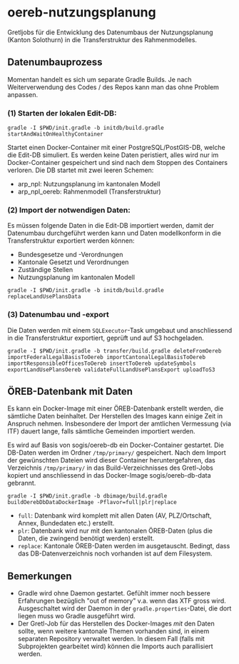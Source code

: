 # oereb-nutzungsplanung

Gretljobs für die Entwicklung des Datenumbaus der Nutzungsplanung (Kanton Solothurn) in die Transferstruktur des Rahmenmodelles.

## Datenumbauprozess

Momentan handelt es sich um separate Gradle Builds. Je nach Weiterverwendung des Codes / des Repos kann man das ohne Problem anpassen.

### (1) Starten der lokalen Edit-DB:

```
gradle -I $PWD/init.gradle -b initdb/build.gradle startAndWaitOnHealthyContainer
```

Startet einen Docker-Container mit einer PostgreSQL/PostGIS-DB, welche die Edit-DB simuliert. Es werden keine Daten peristiert, alles wird nur im Docker-Container gespeichert und sind nach dem Stoppen des Containers verloren. Die DB startet mit zwei leeren Schemen:

- arp_npl: Nutzungsplanung im kantonalen Modell
- arp_npl_oereb: Rahmenmodell (Transferstruktur)

### (2) Import der notwendigen Daten:
Es müssen folgende Daten in die Edit-DB importiert werden, damit der Datenumbau durchgeführt werden kann und Daten modellkonform in die Transferstruktur exportiert werden können:

- Bundesgesetze und -Verordnungen
- Kantonale Gesetzt und Verordnungen
- Zuständige Stellen
- Nutzungsplanung im kantonalen Modell

```
gradle -I $PWD/init.gradle -b initdb/build.gradle replaceLandUsePlansData
```

### (3) Datenumbau und -export
Die Daten werden mit einem `SQLExecutor`-Task umgebaut und anschliessend in die Transferstruktur exportiert, geprüft und auf S3 hochgeladen. 

```
gradle -I $PWD/init.gradle -b transfer/build.gradle deleteFromOereb importFederalLegalBasisToOereb importCantonalLegalBasisToOereb importResponsibleOfficesToOereb insertToOereb updateSymbols exportLandUsePlansOereb validateFullLandUsePlansExport uploadToS3
```

## ÖREB-Datenbank mit Daten
Es kann ein Docker-Image mit einer ÖREB-Datenbank erstellt werden, die sämtliche Daten beinhaltet. Der Herstellen des Images kann einige Zeit in Anspruch nehmen. Insbesondere der Import der amtlichen Vermessung (via ITF) dauert lange, falls sämtliche Gemeinden importiert werden.

Es wird auf Basis von sogis/oereb-db ein Docker-Container gestartet. Die DB-Daten werden im Ordner `/tmp/primary/` gespeichert. Nach dem Import der gewünschten Dateien wird dieser Container heruntergefahren, das Verzeichnis `/tmp/primary/` in das Build-Verzeichnisses des Gretl-Jobs kopiert und anschliessend in das Docker-Image sogis/oereb-db-data gebrannt.

```
gradle -I $PWD/init.gradle -b dbimage/build.gradle buildOerebDbDataDockerImage -Pflavor=full|plr|replace
```
- `full`: Datenbank wird komplett mit allen Daten (AV, PLZ/Ortschaft, Annex, Bundedaten etc.) erstellt.
- `plr`: Datenbank wird nur mit den kantonalen ÖREB-Daten (plus die Daten, die zwingend benötigt werden) erstellt.
- `replace`: Kantonale ÖREB-Daten werden im ausgetauscht. Bedingt, dass das DB-Datenverzeichnis noch vorhanden ist auf dem Filesystem.

## Bemerkungen

- Gradle wird ohne Daemon gestartet. Gefühlt immer noch bessere Erfahrungen bezüglich "out of memory" v.a. wenn das XTF gross wird. Ausgeschaltet wird der Daemon in der `gradle.properties`-Datei, die dort liegen muss wo Gradle ausgeführt wird.
- Der Gretl-Job für das Herstellen des Docker-Images _mit_ den Daten sollte, wenn weitere kantonale Themen vorhanden sind, in einem separaten Repository verwaltet werden. In diesem Fall (falls mit Subprojekten gearbeitet wird) können die Imports auch parallisiert werden.

